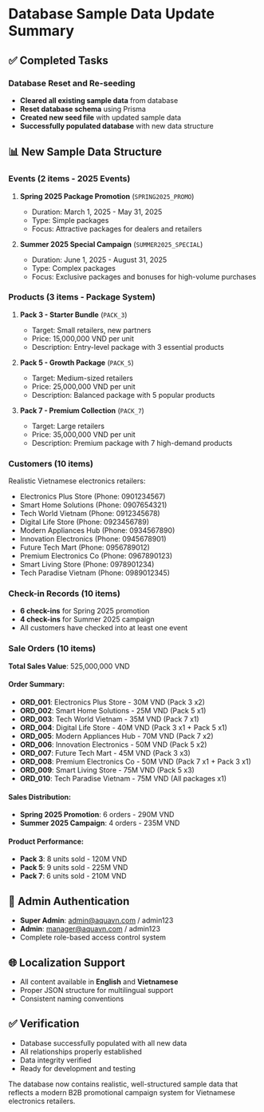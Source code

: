 # Database Sample Data Update Summary

## ✅ Completed Tasks

### Database Reset and Re-seeding
- **Cleared all existing sample data** from database
- **Reset database schema** using Prisma
- **Created new seed file** with updated sample data
- **Successfully populated database** with new data structure

## 📊 New Sample Data Structure

### Events (2 items - 2025 Events)
1. **Spring 2025 Package Promotion** (`SPRING2025_PROMO`)
   - Duration: March 1, 2025 - May 31, 2025
   - Type: Simple packages
   - Focus: Attractive packages for dealers and retailers

2. **Summer 2025 Special Campaign** (`SUMMER2025_SPECIAL`)
   - Duration: June 1, 2025 - August 31, 2025
   - Type: Complex packages
   - Focus: Exclusive packages and bonuses for high-volume purchases

### Products (3 items - Package System)
1. **Pack 3 - Starter Bundle** (`PACK_3`)
   - Target: Small retailers, new partners
   - Price: 15,000,000 VND per unit
   - Description: Entry-level package with 3 essential products

2. **Pack 5 - Growth Package** (`PACK_5`)
   - Target: Medium-sized retailers
   - Price: 25,000,000 VND per unit
   - Description: Balanced package with 5 popular products

3. **Pack 7 - Premium Collection** (`PACK_7`)
   - Target: Large retailers
   - Price: 35,000,000 VND per unit
   - Description: Premium package with 7 high-demand products

### Customers (10 items)
Realistic Vietnamese electronics retailers:
- Electronics Plus Store (Phone: 0901234567)
- Smart Home Solutions (Phone: 0907654321)
- Tech World Vietnam (Phone: 0912345678)
- Digital Life Store (Phone: 0923456789)
- Modern Appliances Hub (Phone: 0934567890)
- Innovation Electronics (Phone: 0945678901)
- Future Tech Mart (Phone: 0956789012)
- Premium Electronics Co (Phone: 0967890123)
- Smart Living Store (Phone: 0978901234)
- Tech Paradise Vietnam (Phone: 0989012345)

### Check-in Records (10 items)
- **6 check-ins** for Spring 2025 promotion
- **4 check-ins** for Summer 2025 campaign
- All customers have checked into at least one event

### Sale Orders (10 items)
**Total Sales Value**: 525,000,000 VND

#### Order Summary:
- **ORD_001**: Electronics Plus Store - 30M VND (Pack 3 x2)
- **ORD_002**: Smart Home Solutions - 25M VND (Pack 5 x1)
- **ORD_003**: Tech World Vietnam - 35M VND (Pack 7 x1)
- **ORD_004**: Digital Life Store - 40M VND (Pack 3 x1 + Pack 5 x1)
- **ORD_005**: Modern Appliances Hub - 70M VND (Pack 7 x2)
- **ORD_006**: Innovation Electronics - 50M VND (Pack 5 x2)
- **ORD_007**: Future Tech Mart - 45M VND (Pack 3 x3)
- **ORD_008**: Premium Electronics Co - 50M VND (Pack 7 x1 + Pack 3 x1)
- **ORD_009**: Smart Living Store - 75M VND (Pack 5 x3)
- **ORD_010**: Tech Paradise Vietnam - 75M VND (All packages x1)

#### Sales Distribution:
- **Spring 2025 Promotion**: 6 orders - 290M VND
- **Summer 2025 Campaign**: 4 orders - 235M VND

#### Product Performance:
- **Pack 3**: 8 units sold - 120M VND
- **Pack 5**: 9 units sold - 225M VND  
- **Pack 7**: 6 units sold - 210M VND

## 🔐 Admin Authentication
- **Super Admin**: admin@aquavn.com / admin123
- **Admin**: manager@aquavn.com / admin123
- Complete role-based access control system

## 🌐 Localization Support
- All content available in **English** and **Vietnamese**
- Proper JSON structure for multilingual support
- Consistent naming conventions

## ✅ Verification
- Database successfully populated with all new data
- All relationships properly established
- Data integrity verified
- Ready for development and testing

The database now contains realistic, well-structured sample data that reflects a modern B2B promotional campaign system for Vietnamese electronics retailers.
